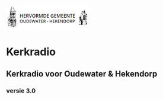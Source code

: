 ![logo](logo-oudewater-hekendorp.png)
# Kerkradio
## Kerkradio voor Oudewater & Hekendorp
### versie 3.0

